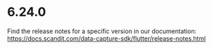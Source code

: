 
# 6.24.0

Find the release notes for a specific version in our documentation: https://docs.scandit.com/data-capture-sdk/flutter/release-notes.html
